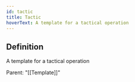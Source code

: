 ```yaml
---
id: tactic
title: Tactic
hoverText: A template for a tactical operation
---
```

## Definition
A template for a tactical operation

Parent: "[[Template]]"